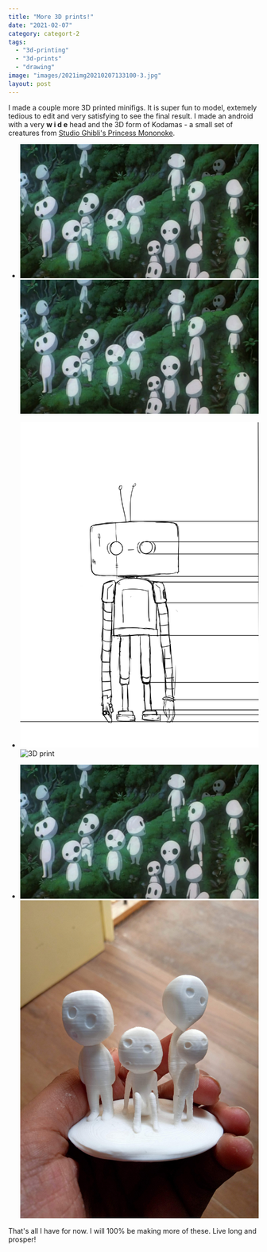 ```yaml
---
title: "More 3D prints!"
date: "2021-02-07"
category: categort-2
tags: 
  - "3d-printing"
  - "3d-prints"
  - "drawing"
image: "images/2021img20210207133100-3.jpg"
layout: post
---
```


I made a couple more 3D printed minifigs. It is super fun to model, extemely tedious to edit and very satisfying to see the final result. I made an android with a very **w i d e** head and the 3D form of Kodamas - a small set of creatures from [Studio Ghibli's Princess Mononoke](https://en.wikipedia.org/wiki/Princess_Mononoke).

- ![](images/2021/img20210207133100-2.jpg)![](images/2021/img20210207133100-2.jpg)

- ![Concept Art](images/2021/a-front.png)![3D print](images/2021/img20201207102952.png)
    
- ![Movie](images/2021/img20210207133100-2.jpg)![3D print](images/2021/img20210207133100-3.jpg) 

That's all I have for now. I will 100% be making more of these. Live long and prosper!

